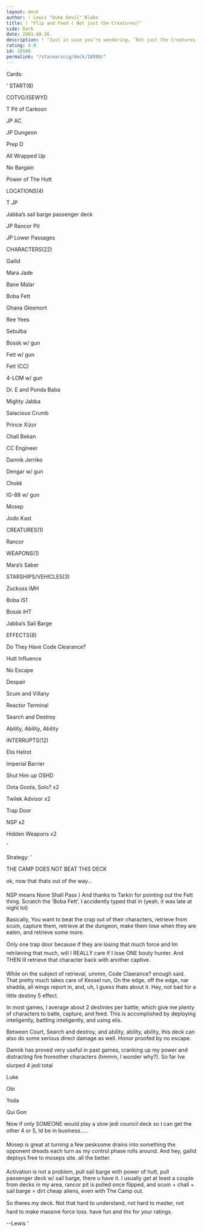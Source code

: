```yaml
---
layout: deck
author: ! Lewis "Duke Devil" Blake
title: ! "Flip and Feed ( Not just the Creatures)"
side: Dark
date: 2001-08-26
description: ! "Just in case you’re wondering, ’Not just the Creatures’ refers to dannik jerriko.  Who is the man."
rating: 4.0
id: 18588
permalink: "/starwarsccg/deck/18588/"
---
```

Cards: 

' START(8)

COTVG/ISEWYD

T Pit of Carkoon

JP AC

JP Dungeon

Prep D

All Wrapped Up

No Bargain

Power of The Hutt


 LOCATIONS(4)

T JP

Jabba’s sail barge passenger deck

JP Rancor Pit

JP Lower Passages


 CHARACTERS(22)

Gailid

Mara Jade

Bane Malar

Boba Fett

Ghana Gleemort

Ree Yees

Sebulba

Bossk w/ gun

Fett w/ gun

Fett (CC)

4-LOM w/ gun

Dr. E and Ponda Baba

Mighty Jabba

Salacious Crumb

Prince Xizor

Chall Bekan

CC Engineer

Dannik Jerriko

Dengar w/ gun

Chokk

IG-88 w/ gun

Mosep

Jodo Kast


 CREATURES(1)

Rancor


 WEAPONS(1)

Mara’s Saber


 STARSHIPS/VEHICLES(3)

Zuckuss iMH

Boba iS1

Bossk iHT

Jabba’s Sail Barge


 EFFECTS(8)

Do They Have Code Clearance?

Hutt Influence

No Escape

Despair

Scum and Villany

Reactor Terminal

Search and Destroy

Ability, Ability, Ability


 INTERRUPTS(12)

Elis Helrot

Imperial Barrier

Shut Him up OSHD

Oota Goota, Solo? x2

Twilek Advisor x2

Trap Door

NSP x2

Hidden Weapons x2

'

Strategy: '

  THE CAMP DOES NOT BEAT THIS DECK

  ok, now that thats out of the way...


NSP means None Shall Pass )  And thanks to Tarkin for pointing out the Fett thing.  Scratch the ’Boba Fett’, I accidently typed that in (yeah, it was late at night lol)


Basically, You want to beat the crap out of their characters, retrieve from scum, capture them, retrieve at the dungeon, make them lose when they are eaten, and retrieve some more.


 Only one trap door because if they are losing that much force and Im retriieving that much, will I REALLY care if I lose ONE bouty hunter.  And THEN Ill retrieve that character back with another captive.


 While on the subject of retrieval, ummm, Code Claerance? enough said.  That pretty much takes care of Kessel run, On the edge, off the edge, nar shadda, all wings report in, and, uh, I guess thats about it.  Hey, not bad for a little destiny 5 effect.


 In most games, I average about 2 destinies per battle, which give me plenty of characters to batle, capture, and feed.  This is accomplished by deploying inteligently, battling inteligently, and using elis.


 Between Court, Search and destroy, and ability, ability, ability, this deck can also do some serious direct damage as well.  Honor proofed by no escape.


 Dannik has proved very useful in past games, cranking up my power and distracting fire fromother characters (hmmm, I wonder why?).  So far Ive slurped 4 jedi total

  Luke

  Obi

  Yoda

  Qui Gon

 Now if only SOMEONE would play a slow jedi council deck so I can get the other 4 or 5, Id be in business.....


  Mosep is great at turning a few pesksome drains into something the opponent dreads each turn as my control phase rolls around.  And hey, gailid deploys free to moseps site.  all the better.


 Activation is not a problem, pull sail barge with power of hutt, pull passenger deck w/ sail barge, there u have it.  I usually get at least a couple from decks in my area, rancor pit is pulled once flipped, and scum + chall + sail barge = dirt cheap aliens, even with The Camp out.


  So theres my deck.  Not that hard to understand, not hard to master, not hard to make massive force loss.  have fun and thx for your ratings.


--Lewis   '
